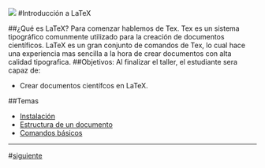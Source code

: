 ![](http://spacemacs.org/layers/+lang/latex/img/latex.png)
#Introducción a LaTeX


##¿Qué es LaTeX?
Para comenzar hablemos de Tex. Tex es un sistema tipográfico comunmente utilizado para la creación de documentos científicos.
LaTeX es un gran conjunto de comandos de Tex, lo cual hace una experiencia mas sencilla a la hora de crear documentos con alta calidad tipografica. 
##Objetivos:
Al finalizar el taller, el estudiante sera capaz de:
* Crear documentos científcos en LaTeX.

##Temas
* [Instalación](https://github.com/RolandoVS/IntroduccionLatex/blob/master/page1.md)
* [Estructura de un documento](https://github.com/RolandoVS/IntroduccionLatex/blob/master/page2.md)
* [Comandos básicos](https://github.com/RolandoVS/IntroduccionLatex/blob/master/page3.md)

- - -


#[siguiente](https://github.com/RolandoVS/IntroduccionLatex/blob/master/page1.md)
